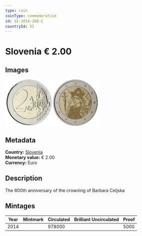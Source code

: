 ```yaml
---
type: coin
coinType: commemorative
id: SI-2014-200-C
countryId: SI
---
```


# Slovenia € 2.00

## Images

<img src="../../Images/common-2007-200.webp" height="150" alt="Front image"><img src="Images/SI-2014-200.webp" height="150" alt="Back image">

## Metadata

**Country:** [Slovenia](../../Countries/Slovenia/index.md)\
**Monetary value:** € 2.00\
**Currency:** Euro

## Description

The 600th anniversary of the crowning of Barbara Celjska

## Mintages

| Year | Mintmark | Circulated | Brilliant Uncirculated | Proof |
| ---- | -------- | ---------- | ---------------------- | ----- |
| 2014 |          | 978000     |                        | 5000  |
